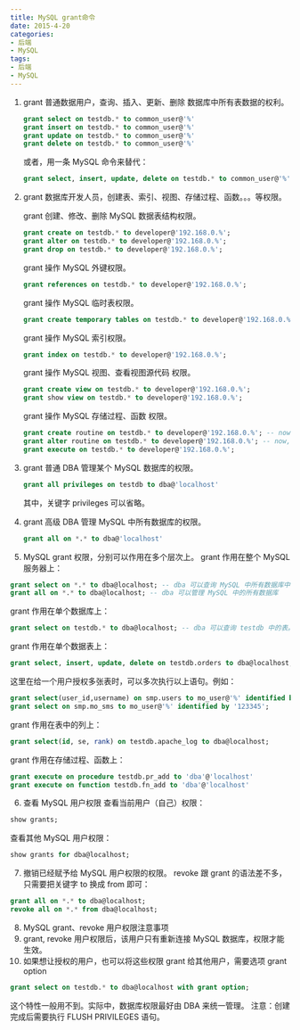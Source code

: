 ```yaml
---
title: MySQL grant命令
date: 2015-4-20
categories:
- 后端
- MySQL
tags:
- 后端
- MySQL
---
```

1. grant 普通数据用户，查询、插入、更新、删除 数据库中所有表数据的权利。
    ``` sql
    grant select on testdb.* to common_user@'%'
    grant insert on testdb.* to common_user@'%'
    grant update on testdb.* to common_user@'%'
    grant delete on testdb.* to common_user@'%'
    ```
    或者，用一条 MySQL 命令来替代：
    ``` sql
    grant select, insert, update, delete on testdb.* to common_user@'%'\
    ```
<!-- more -->

2. grant 数据库开发人员，创建表、索引、视图、存储过程、函数。。。等权限。

    grant 创建、修改、删除 MySQL 数据表结构权限。
    ``` sql
    grant create on testdb.* to developer@'192.168.0.%';
    grant alter on testdb.* to developer@'192.168.0.%';
    grant drop on testdb.* to developer@'192.168.0.%';
    ```
    grant 操作 MySQL 外键权限。
    ``` sql
    grant references on testdb.* to developer@'192.168.0.%';
    ```
    grant 操作 MySQL 临时表权限。
    ``` sql
    grant create temporary tables on testdb.* to developer@'192.168.0.%';
    ```
    grant 操作 MySQL 索引权限。
    ``` sql
    grant index on testdb.* to developer@'192.168.0.%';
    ```
    grant 操作 MySQL 视图、查看视图源代码 权限。
    ``` sql
    grant create view on testdb.* to developer@'192.168.0.%';
    grant show view on testdb.* to developer@'192.168.0.%';
    ```
    grant 操作 MySQL 存储过程、函数 权限。
    ``` sql
    grant create routine on testdb.* to developer@'192.168.0.%'; -- now, can show procedure status
    grant alter routine on testdb.* to developer@'192.168.0.%'; -- now, you can drop a procedure
    grant execute on testdb.* to developer@'192.168.0.%';
    ```

3. grant 普通 DBA 管理某个 MySQL 数据库的权限。
    ``` sql
    grant all privileges on testdb to dba@'localhost'
    ```
    其中，关键字 privileges 可以省略。

4. grant 高级 DBA 管理 MySQL 中所有数据库的权限。
    ``` sql
    grant all on *.* to dba@'localhost'
    ```

5. MySQL grant 权限，分别可以作用在多个层次上。
  grant 作用在整个 MySQL 服务器上：
  ``` sql
  grant select on *.* to dba@localhost; -- dba 可以查询 MySQL 中所有数据库中的表。
  grant all on *.* to dba@localhost; -- dba 可以管理 MySQL 中的所有数据库
  ```
  grant 作用在单个数据库上：
  ``` sql
  grant select on testdb.* to dba@localhost; -- dba 可以查询 testdb 中的表。
  ```
  grant 作用在单个数据表上：
  ``` sql
  grant select, insert, update, delete on testdb.orders to dba@localhost;
  ```
  这里在给一个用户授权多张表时，可以多次执行以上语句。例如：
  ``` sql
  grant select(user_id,username) on smp.users to mo_user@'%' identified by '123345';
  grant select on smp.mo_sms to mo_user@'%' identified by '123345';
  ```
  grant 作用在表中的列上：
  ``` sql
  grant select(id, se, rank) on testdb.apache_log to dba@localhost;
  ```
  grant 作用在存储过程、函数上：
  ``` sql
  grant execute on procedure testdb.pr_add to 'dba'@'localhost'
  grant execute on function testdb.fn_add to 'dba'@'localhost'
  ```

6. 查看 MySQL 用户权限
  查看当前用户（自己）权限：
  ``` sql
  show grants;
  ``` 
  查看其他 MySQL 用户权限：
  ``` sql
  show grants for dba@localhost;
  ```

7. 撤销已经赋予给 MySQL 用户权限的权限。
  revoke 跟 grant 的语法差不多，只需要把关键字 to 换成 from 即可：
  ``` sql
  grant all on *.* to dba@localhost;
  revoke all on *.* from dba@localhost;
  ```

8. MySQL grant、revoke 用户权限注意事项
  1. grant, revoke 用户权限后，该用户只有重新连接 MySQL 数据库，权限才能生效。
  2. 如果想让授权的用户，也可以将这些权限 grant 给其他用户，需要选项 grant option
  ``` sql
  grant select on testdb.* to dba@localhost with grant option;
  ```
  这个特性一般用不到。实际中，数据库权限最好由 DBA 来统一管理。
  注意：创建完成后需要执行 FLUSH PRIVILEGES 语句。